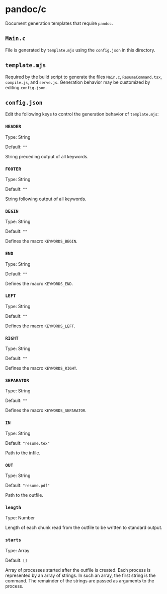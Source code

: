 # pandoc/c

Document generation templates that require `pandoc`.

## `Main.c`

File is generated by `template.mjs` using the `config.json` in this directory.

## `template.mjs`

Required by the build script to generate the files `Main.c`, `ResumeCommand.tsx`, `compile.js`, and `serve.js`. Generation behavior may be customized by editing `config.json`.

## `config.json`

Edit the following keys to control the generation behavior of `template.mjs`:

### `HEADER`

Type: String

Default: `""`

String preceding output of all keywords.

### `FOOTER`

Type: String

Default: `""`

String following output of all keywords.

### `BEGIN`

Type: String

Default: `""`

Defines the macro `KEYWORDS_BEGIN`.

### `END`

Type: String

Default: `""`

Defines the macro `KEYWORDS_END`.

### `LEFT`

Type: String

Default: `""`

Defines the macro `KEYWORDS_LEFT`.

### `RIGHT`

Type: String

Default: `""`

Defines the macro `KEYWORDS_RIGHT`.

### `SEPARATOR`

Type: String

Default: `""`

Defines the macro `KEYWORDS_SEPARATOR`.

### `IN`

Type: String

Default: `"resume.tex"`

Path to the infile.

### `OUT`

Type: String

Default: `"resume.pdf"`

Path to the outfile.

### `length`

Type: Number

Length of each chunk read from the outfile to be written to standard output.

### `starts`

Type: Array

Default: `[]`

Array of processes started after the outfile is created. Each process is represented by an array of strings. In such an array, the first string is the command. The remainder of the strings are passed as arguments to the process.
